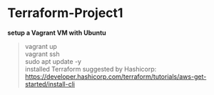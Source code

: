 # Terraform-Project1
**setup a Vagrant VM with Ubuntu**  
> vagrant up  
> vagrant ssh  
> sudo apt update -y  
installed Terraform suggested by Hashicorp: https://developer.hashicorp.com/terraform/tutorials/aws-get-started/install-cli


